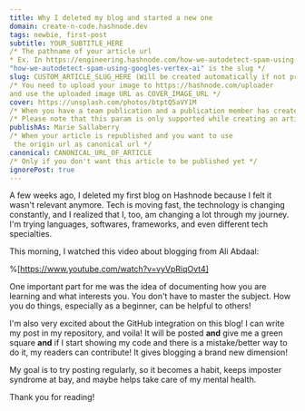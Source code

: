 ```yaml
---
title: Why I deleted my blog and started a new one
domain: create-n-code.hashnode.dev
tags: newbie, first-post
subtitle: YOUR_SUBTITLE_HERE
/* The pathname of your article url 
* Ex. In https://engineering.hashnode.com/how-we-autodetect-spam-using-googles-vertex-ai 
"how-we-autodetect-spam-using-googles-vertex-ai" is the slug */ 
slug: CUSTOM_ARTICLE_SLUG_HERE (Will be created automatically if not provided)
/* You need to upload your image to https://hashnode.com/uploader 
and use the uploaded image URL as COVER_IMAGE_URL */ 
cover: https://unsplash.com/photos/btptQ5aVY1M
/* When you have a team publication and a publication member has created an article */ 
/* Please note that this param is only supported while creating an article and not updating */ 
publishAs: Marie Sallaberry 
/* When your article is republished and you want to use 
 the origin url as canonical url */ 
canonical: CANONICAL_URL_OF_ARTICLE 
/* Only if you don't want this article to be published yet */ 
ignorePost: true
---
```

A few weeks ago, I deleted my first blog on Hashnode because I felt it wasn't relevant anymore.
Tech is moving fast, the technology is changing constantly, and I realized that I, too, am changing a lot through my journey. I'm trying languages, softwares, frameworks, and even different tech specialties.

This morning, I watched this video about blogging from Ali Abdaal:

%[https://www.youtube.com/watch?v=vyVpRiqOvt4]

One important part for me was the idea of documenting how you are learning and what interests you.
You don't have to master the subject. How you do things, especially as a beginner, can be helpful to others!

I'm also very excited about the GitHub integration on this blog! I can write my post in my repository, and voila! It will be posted **and** give me a green square **and**  if I start showing my code and there is a mistake/better way to do it, my readers can contribute! It gives blogging a brand new dimension!

My goal is to try posting regularly, so it becomes a habit, keeps imposter syndrome at bay, and maybe helps take care of my mental health. 

Thank you for reading!